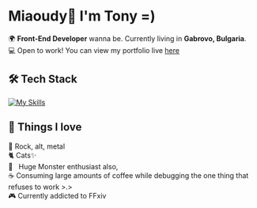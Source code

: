 # Miaoudy👋 I'm Tony =)

🌍 **Front-End Developer** wanna be. Currently living in **Gabrovo, Bulgaria**.  
💻 Open to work! You can view my portfolio live [here](https://antvndev.github.io/Portfolio/)


## 🛠️ Tech Stack  
[![My Skills](https://skillicons.dev/icons?i=html,css,php,mysql,js,cpp,cs)](https://skillicons.dev)


## 💓 Things I love  
🎵 Rock, alt, metal  
🐈 Cats✨  
🔋   Huge Monster enthusiast also,  
☕ Consuming large amounts of coffee while debugging the one thing that refuses to work >.>    
🎮 Currently addicted to FFxiv   
